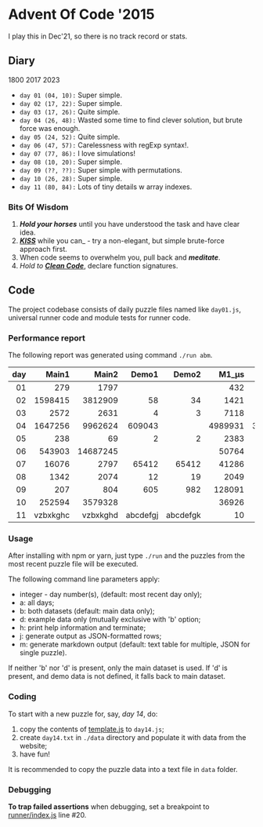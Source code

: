 # Advent Of Code '2015

I play this in Dec'21, so there is no track record or stats.

## Diary
1800 2017 2023

* `day 01 (04, 10):` Super simple.
* `day 02 (17, 22):` Super simple.
* `day 03 (17, 26):` Quite simple.
* `day 04 (26, 48):` Wasted some time to find clever solution, but brute force was enough.
* `day 05 (24, 52):` Quite simple.
* `day 06 (47, 57):` Carelessness with regExp syntax!.
* `day 07 (77, 86):` I love simulations!
* `day 08 (10, 20):` Super simple.
* `day 09 (??, ??):` Super simple with permutations.
* `day 10 (26, 28):` Super simple.
* `day 11 (80, 84):` Lots of tiny details w array indexes.

### Bits Of Wisdom
1. _**Hold your horses**_ until you have understood the task and have clear idea.
1. [_**KISS**_](https://en.wikipedia.org/wiki/KISS_principle) while you can_ -
   try a non-elegant, but simple brute-force approach first.
1. When code seems to overwhelm you, pull back and _**meditate**_.
1. _Hold to [**Clean Code**](https://en.wikipedia.org/wiki/Robert_C._Martin)_,
   declare function signatures.

## Code
The project codebase consists of daily puzzle files named like `day01.js`, universal runner code
and module tests for runner code.

### Performance report
The following report was generated using command `./run abm`.

| day|Main1|Main2|Demo1|Demo2|M1_µs|M2_µs|D1_µs|D2_µs|
|---:|---:|---:|---:|---:|---:|---:|---:|---:|
|01|279|1797| | |432|98| | |
|02|1598415|3812909|58|34|1421|1239|94|83|
|03|2572|2631|4|3|7118|6087|74|61|
|04|1647256|9962624|609043| |4989931|39786213|2988310| |
|05|238|69|2|2|2383|4757|189|156|
|06|543903|14687245| | |50764|63036| | |
|07|16076|2797|65412|65412|41286|111607|213|241|
|08|1342|2074|12|19|2049|2480|125|146|
|09|207|804|605|982|128091|140686|325|127|
|10|252594|3579328| | |36926|535464| | |
|11|vzbxkghc|vzbxkghd|abcdefgj|abcdefgk|10|13|166|62|

### Usage

After installing with npm or yarn, just type `./run` and the puzzles from the most
recent puzzle file will be executed.

The following command line parameters apply:

* integer - day number(s), (default: most recent day only);
* a: all days;
* b: both datasets (default: main data only);
* d: example data only (mutually exclusive with 'b' option;
* h: print help information and terminate;
* j: generate output as JSON-formatted rows;
* m: generate markdown output (default: text table for multiple, JSON for single puzzle).

If neither 'b' nor 'd' is present, only the main dataset is used. If 'd' is present, and demo data
is not defined, it falls back to main dataset.

### Coding

To start with a new puzzle for, say, _day 14_, do:
1. copy the contents of [template.js](./template.js) to `day14.js`;
1. create `day14.txt` in `./data` directory and populate it with data from the website;
1. have fun!

It is recommended to copy the puzzle data into a text file in `data` folder.

### Debugging

**To trap failed assertions** when debugging, set a breakpoint to
[runner/index.js](./runner/index.js) line #20.

